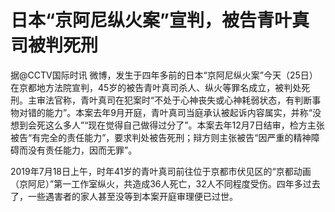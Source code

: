 # 日本“京阿尼纵火案”宣判，被告青叶真司被判死刑

据@CCTV国际时讯
微博，发生于四年多前的日本“京阿尼纵火案”今天（25日）在京都地方法院宣判，45岁的被告青叶真司杀人、纵火等罪名成立，被判处死刑。主审法官称，青叶真司在犯案时“不处于心神丧失或心神耗弱状态，有判断事物对错的能力”。本案去年9月开庭，青叶真司当庭承认被起诉内容属实，并称“没想到会死这么多人”“现在觉得自己做得过分了”。本案去年12月7日结审，检方主张被告“有完全的责任能力”，要求判处被告死刑；辩方则主张被告“因严重的精神障碍而没有责任能力，因而无罪”。

2019年7月18日上午，时年41岁的青叶真司前往位于京都市伏见区的“京都动画（京阿尼）”第一工作室纵火，共造成36人死亡，32人不同程度受伤。四年多过去了，一些遇害者的家人甚至没等到本案开庭审理便已过世。

